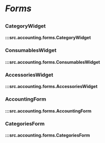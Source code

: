 # ***Forms***

##

### CategoryWidget
#### :::src.accounting.forms.CategoryWidget

### ConsumablesWidget
#### :::src.accounting.forms.ConsumablesWidget

### AccessoriesWidget
#### :::src.accounting.forms.AccessoriesWidget

### AccountingForm
#### :::src.accounting.forms.AccountingForm

### CategoriesForm
#### :::src.accounting.forms.CategoriesForm
